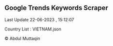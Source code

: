

## Google Trends Keywords Scraper 
 
Last Update 22-06-2023 , 15:12:07

Country List :
VIETNAM.json



© Abdul Muttaqin 
